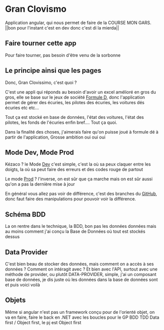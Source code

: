 # Gran Clovismo

Application angular, qui nous permet de faire de la COURSE MON GARS. ||bon pour l'instant c'est en dev donc c'est di la mierda||

## Faire tourner cette app

Pour faire tourner, pas besoin d'être venu de la sorbonne 

## Le principe ainsi que les pages

Donc, Gran Clovissimo, c'est quoi ?

C'est une appli qui réponds au besoin d'avoir un excel amélioré en gros du gros, elle se base sur le jeux de société [Formule D](), donc l'application permet de gérer des écuries, les pilotes des écuries, les voitures dés écuries etc etc...

Tout ça est stocké en base de données, l'état des voitures, l'état des pilotes, les fonds de l'écuries enfin bref.... Tout ça quoi.

Dans la finalité des choses, j'aimerais faire qu'on puisse joué à formule dé à partir de l'application, Grosse ambition oui oui oui

## Mode Dev, Mode Prod

Kézaco ? le Mode [Dev](https://github.com/Olyfus/Gran-Clovismo/tree/dev) c'est simple, c'est la où sa peux claquer entre les doigts, la où sa peut faire des erreurs et des codes rouge de partout

Le mode [Prod](https://github.com/Olyfus/Gran-Clovismo/tree/master) ? l'inverse, on est sûr que ça marche mais on est sûr aussi qu'on a pas la dernière mise à jour

En général vous allez pas voir de différence, c'est des branches du [GitHub](https://github.com/Olyfus/Gran-Clovismo), donc faut faire des manipulations pour pouvoir voir la différence.

## Schéma BDD

La on rentre dans le technique, la BDD, bon pas les données données mais au moins comment j'ai conçu la Base de Données où tout est stockés dessus

## Data Provider

C'est bien beau de stocker des données, mais comment on a accès à ses données ? Comment on intéragit avec ? 
Et bien avec l'API, surtout avec une méthode de provider, ou plutôt DATA-PROVIDER, simple, j'ai un composant base de données, je dis juste où les données dans la base de données sont et puis voici voilà

## Objets

Même si angular n'est pas un framework conçu pour de l'orienté objet, on va en faire, faire le back en .NET avec les boucles pour le GP
BDD 
TDD 
Data first / Object first, le pj est Object first